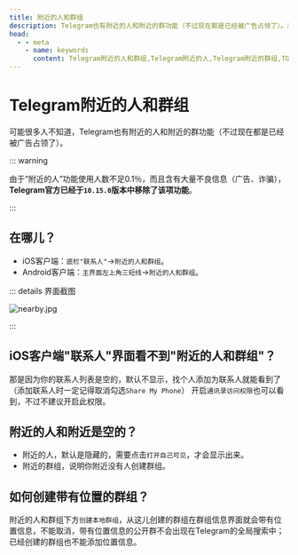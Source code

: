 ```yaml
---
title: 附近的人和群组
description: Telegram也有附近的人和附近的群功能（不过现在都是已经被广告占领了）。本文介绍了如何开启Telegram附近的人和群组。访问TGwiki - Telegram知识库，了解更多Telegram使用技巧。
head:
  - - meta
    - name: keywords
      content: Telegram附近的人和群组,Telegram附近的人,Telegram附近的群组,TG附近的人和群组,TG附近的人,TG附近的群组,电报附近的人和群组,电报附近的人,电报附近的群组,Telegram功能,TGwiki,Telegram知识库
---
```


# Telegram附近的人和群组

可能很多人不知道，Telegram也有附近的人和附近的群功能（不过现在都是已经被广告占领了）。

::: warning

由于“附近的人”功能使用人数不足0.1％，而且含有大量不良信息（广告、诈骗），**Telegram官方已经于`10.15.0`版本中移除了该项功能**。

:::

## 在哪儿？

- iOS客户端：`底栏"联系人"`->`附近的人和群组`。
- Android客户端：`主界面左上角三短线`->`附近的人和群组`。

::: details 界面截图

![nearby.jpg](https://s2.loli.net/2024/01/27/5GgoVFLNHXAiM2n.jpg)

:::

## iOS客户端"联系人"界面看不到"附近的人和群组"？

那是因为你的联系人列表是空的，默认不显示，找个人添加为联系人就能看到了（添加联系人时一定记得取消勾选`Share My Phone`）
开启`通讯录访问权限`也可以看到，不过不建议开启此权限。

## 附近的人和附近是空的？

- 附近的人，默认是隐藏的，需要点击`打开自己可见`，才会显示出来。
- 附近的群组，说明你附近没有人创建群组。

## 如何创建带有位置的群组？

附近的人和群组下方`创建本地群组`，从这儿创建的群组在群组信息界面就会带有位置信息，不能取消，带有位置信息的公开群不会出现在Telegram的全局搜索中；已经创建的群组也不能添加位置信息。

